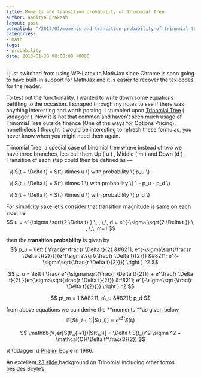 ```yaml
---
title: Moments and transition probability of Trinomial Tree
author: aaditya prakash
layout: post
permalink: "/2013/01/moments-and-transition-probability-of-trinomial-tree/"
categories:
- math
tags:
- probability
date: 2013-01-30 00:00:00 +0000
---
```

I just switched from using WP-Latex to MathJax since Chrome is soon going to have built-in support for MathJax and it is easier to recover the tex codes for the reader.

To test out the functionality, I wanted to write down some equations befitting to the occasion. I scraped through my notes to see if there was anything interesting and worth posting. I stumbled upon <a href="http://en.wikipedia.org/wiki/Trinomial_tree" title="Trinomial Tree Wiki" target="_blank">Trinomial Tree</a> \( \ddagger \). Now it is not that common and haven&#8217;t seen much usage of Trinomial Tree outside finance (One of the ways for Options Pricing), nonetheless I thought it would be interesting to refresh these formulas, you never know when you might need them again.

Trinomial Tree, a special case of binomial tree where instead of two we have three branches, lets call them Up \( u \) , Middle \( m \) and Down \(d \) . Transition of each step could then be defined as &#8212;  

&nbsp;&nbsp;\\( S(t + \Delta t) = S(t) \times u \\) with probability  \\( p_u \\) 

&nbsp;&nbsp;\\( S(t + \Delta t) = S(t) \times 1 \\) with probability  \\( 1 - p\_u - p\_d \\)

&nbsp;&nbsp;\\( S(t + \Delta t) = S(t) \times d \\) with probability  \\( p_d \\)


For simplicity sake let&#8217;s consider that transition magnitude is same on each side, i.e  
$$ u = e^{\sigma \sqrt{2 \Delta t} } \, , \,\, d = e^{-\sigma \sqrt{2 \Delta t }} \, , \,\, m=1 $$

then the **transition probability** is given by  
$$ p_u = \left ( \frac{e^\frac{r \Delta t}{2} &#8211; e^{-\sigma\sqrt{\frac{r \Delta t}{2}}}}{e^{\sigma\sqrt{\frac{r \Delta t}{2}}} &#8211; e^{-\sigma\sqrt{\frac{r \Delta t}{2}}}} \right ) ^2 $$

$$ p_u = \left ( \frac{ e^{\sigma\sqrt{\frac{r \Delta t}{2}}} + e^\frac{r \Delta t}{2} }{e^{\sigma\sqrt{\frac{r \Delta t}{2}}} &#8211; e^{-\sigma\sqrt{\frac{r \Delta t}{2}}}} \right ) ^2 $$

$$ p\_m = 1 &#8211; p\_u &#8211; p_d $$

from above equations we can derive the **moments **as given below,  
$$ \mathbb{E}[S(t\_{i+1})|S(t\_i)] = e^{r \Delta t}S(t_i) $$

$$ \mathbb{V}ar[S(t\_{i+1})|S(t\_i)] = \Delta t S(t_i)^2 \sigma ^2 + \mathcal{O}(\Delta t^\frac{3}{2}) $$

\\( \ddagger \\) <a href="http://en.wikipedia.org/wiki/Phelim_Boyle" title="Phelim Boyle" target="_blank">Phelim Boyle</a> in 1986.

An excellent<a href="http://www41.homepage.villanova.edu/klaus.volpert/teaching/financial_math/Fall10/Presentations/Trinomial.pptx" title="Background on Trinomial Tree" target="_blank"> 23 slide </a>background on Trinomial including other forms besides Boyle&#8217;s.
